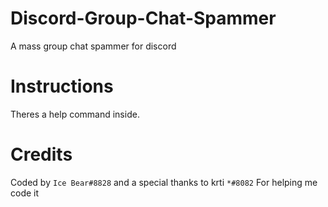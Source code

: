 # Discord-Group-Chat-Spammer
A mass group chat spammer for discord
# Instructions
Theres a help command inside.
# Credits
Coded by `Ice Bear#8828` and a special thanks to krti `*#8082`
For helping me code it
